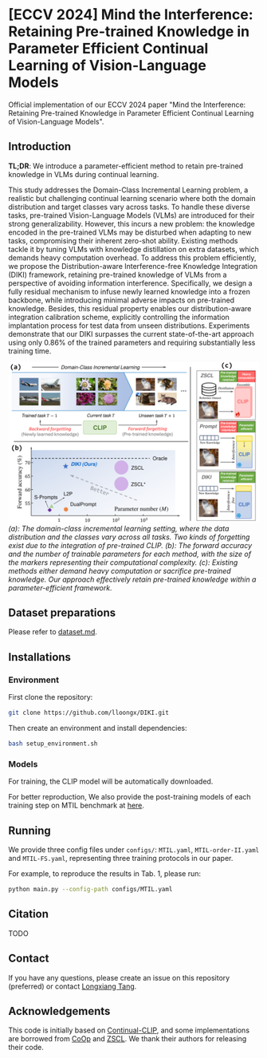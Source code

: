 # [ECCV 2024] Mind the Interference: Retaining Pre-trained Knowledge in Parameter Efficient Continual Learning of Vision-Language Models

Official implementation of our ECCV 2024 paper "Mind the Interference: Retaining Pre-trained Knowledge in Parameter Efficient Continual Learning of Vision-Language Models".



## Introduction

**TL;DR**: We introduce a parameter-efficient method to retain pre-trained knowledge in VLMs during continual learning.

This study addresses the Domain-Class Incremental Learning problem, a realistic but challenging continual learning scenario where both the domain distribution and target classes vary across tasks. To handle these diverse tasks, pre-trained Vision-Language Models (VLMs) are introduced for their strong generalizability. However, this incurs a new problem: the knowledge encoded in the pre-trained VLMs may be disturbed when adapting to new tasks, compromising their inherent zero-shot ability. Existing methods tackle it by tuning VLMs with knowledge distillation on extra datasets, which demands heavy computation overhead. 
To address this problem efficiently, we propose the Distribution-aware Interference-free Knowledge Integration (DIKI) framework, retaining pre-trained knowledge of VLMs from a perspective of avoiding information interference. Specifically, we design a fully residual mechanism to infuse newly learned knowledge into a frozen backbone, while introducing minimal adverse impacts on pre-trained knowledge. Besides, this residual property enables our distribution-aware integration calibration scheme, explicitly controlling the information implantation process for test data from unseen distributions. Experiments demonstrate that our DIKI surpasses the current state-of-the-art approach using only 0.86% of the trained parameters and requiring substantially less training time.

![DIKI](docs/intro.png)
*(a): The domain-class incremental learning setting, where the data distribution and the classes vary across all tasks. Two kinds of forgetting exist due to the integration of pre-trained CLIP. (b): The forward accuracy and the number of trainable parameters for each method, with the size of the markers representing their computational complexity. (c): Existing methods either demand heavy computation or sacrifice pre-trained knowledge. Our approach effectively retain pre-trained knowledge within a parameter-efficient framework.*


## Dataset preparations

Please refer to [dataset.md](docs/datasets.md).


## Installations

### Environment
First clone the repository:
```bash
git clone https://github.com/lloongx/DIKI.git
```

Then create an environment and install dependencies:
```bash
bash setup_environment.sh
``` 

### Models

For training, the CLIP model will be automatically downloaded.

For better reproduction, We also provide the post-training models of each training step on MTIL benchmark at [here](https://drive.google.com/drive/folders/1nHpyRUr7lmAwAx42k4iptd7tflcyM9RP?usp=sharing).


## Running

We provide three config files under `configs/`: `MTIL.yaml`, `MTIL-order-II.yaml` and `MTIL-FS.yaml`, representing three training protocols in our paper.

For example, to reproduce the results in Tab. 1, please run:

```bash
python main.py --config-path configs/MTIL.yaml
```



## Citation

TODO


## Contact
If you have any questions, please create an issue on this repository (preferred) or contact [Longxiang Tang](mailto:lloong.x@gmail.com).


## Acknowledgements

This code is initially based on [Continual-CLIP](https://github.com/vgthengane/Continual-CLIP), and some implementations are borrowed from [CoOp](https://github.com/KaiyangZhou/CoOp) and [ZSCL](https://github.com/Thunderbeee/ZSCL). We thank their authors for releasing their code.

